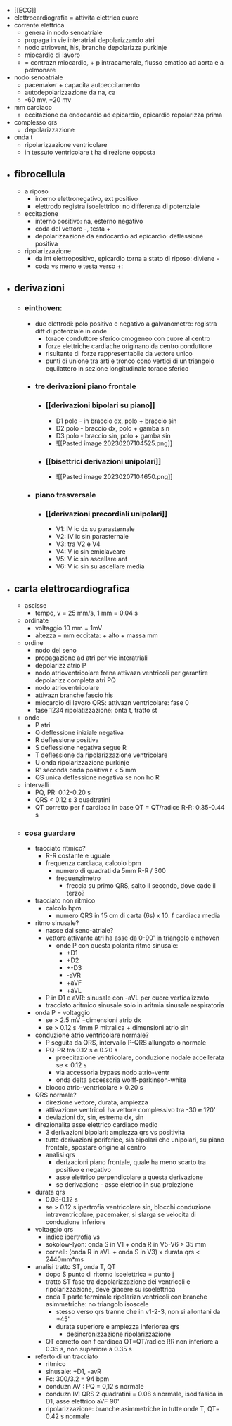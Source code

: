 - [[ECG]]
- elettrocardiografia = attivita elettrica cuore
- corrente elettrica
	- genera in nodo senoatriale
	- propaga in vie interatriali depolarizzando atri
	- nodo atriovent, his, branche depolarizza purkinje
	- miocardio di lavoro
	- = contrazn miocardio, + p intracamerale, flusso ematico ad aorta e a polmonare
- nodo senoatriale
	- pacemaker + capacita autoeccitamento
	- autodepolarizzazione da na, ca
	- -60 mv, +20 mv
- mm cardiaco
	- eccitazione da endocardio ad epicardio, epicardio repolarizza prima
- complesso qrs
	- depolarizzazione
- onda t
	- ripolarizzazione ventricolare
	- in tessuto ventricolare t ha direzione opposta
- ## fibrocellula
	- a riposo
		- interno elettronegativo, ext positivo
		- elettrodo registra isoelettrico: no differenza di potenziale
	- eccitazione
		- interno positivo: na, esterno negativo
		- coda del vettore -, testa +
		- depolarizzazione da endocardio ad epicardio: deflessione positiva
	- ripolarizzazione
		- da int elettropositivo, epicardio torna a stato di riposo: diviene -
		- coda vs meno e testa verso +:
- ## derivazioni
	- ### einthoven:
		- due elettrodi: polo positivo e negativo a galvanometro: registra diff di potenziale in onde
			- torace conduttore sferico omogeneo con cuore al centro
			- forze elettriche cardiache originano da centro conduttore
			- risultante di forze rappresentabile da vettore unico
			- punti di unione tra arti e tronco cono vertici di un triangolo equilattero in sezione longitudinale torace sferico
		- ### tre derivazioni piano frontale
			- ### [[derivazioni bipolari su piano]]
				- D1 polo - in braccio dx, polo + braccio sin
				- D2 polo - braccio dx, polo + gamba sin
				- D3 polo - braccio sin, polo + gamba sin
				- ![[Pasted image 20230207104525.png]]
			- ### [[bisettrici derivazioni unipolari]]
				- ![[Pasted image 20230207104650.png]]
		- ### piano trasversale
			- ### [[derivazioni precordiali unipolari]]
				- V1: IV ic dx su parasternale
				- V2: IV ic sin parasternale
				- V3: tra V2 e V4
				- V4: V ic sin emiclaveare
				- V5: V ic sin ascellare ant
				- V6: V ic sin su ascellare media
- ## carta elettrocardiografica
	- ascisse
		- tempo, v = 25 mm/s, 1 mm = 0.04 s
	- ordinate
		- voltaggio 10 mm = 1mV
		- altezza = mm eccitata: + alto + massa mm
	- ordine
		- nodo del seno
		- propagazione ad atri per vie interatriali
		- depolarizz atrio P
		- nodo atrioventricolare frena attivazn ventricoli per garantire depolarizz completa atri PQ
		- nodo atrioventricolare
		- attivazn branche fascio his
		- miocardio di lavoro QRS: attivazn ventricolare: fase 0
		- fase 1234 ripolatizzazione: onta t, tratto st
	- onde
		- P atri
		- Q deflessione iniziale negativa
		- R deflessione positiva
		- S deflessione negativa segue R
		- T deflessione da ripolarizzazione ventricolare
		- U onda ripolarizzazione purkinje
		- R' seconda onda positiva r < 5 mm
		- QS unica deflessione negativa se non ho R
	- intervalli
		- PQ, PR: 0.12-0.20 s
		- QRS < 0.12 s 3 quadtratini
		- QT corretto per f cardiaca in base QT = QT/radice R-R: 0.35-0.44 s
	- ### cosa guardare
		- tracciato ritmico?
			- R-R costante e uguale
			- frequenza cardiaca, calcolo bpm
				- numero di quadrati da 5mm R-R / 300
				- frequenzimetro
					- freccia su primo QRS, salto il secondo, dove cade il terzo?
		- tracciato non ritmico
			- calcolo bpm
				- numero QRS in 15 cm di carta (6s) x 10: f cardiaca media
		- ritmo sinusale?
			- nasce dal seno-atriale?
			- vettore attivante atri ha asse da 0-90' in triangolo einthoven
				- onde P con questa polarita ritmo sinusale:
					- +D1
					- +D2
					- +-D3
					- -aVR
					- +aVF
					- +aVL
			- P in D1 e aVR: sinusale con -aVL per cuore verticalizzato
			- tracciato aritmico sinusale solo in aritmia sinusale respiratoria
		- onda P = voltaggio
			- se > 2.5 mV +dimensioni atrio dx
			- se > 0.12 s 4mm P mitralica + dimensioni atrio sin
		- conduzione atrio ventricolare normale?
			- P seguita da QRS, intervallo P-QRS allungato o normale
			- PQ-PR tra 0.12 s e 0.20 s
				- preecitazione ventricolare, conduzione nodale accellerata se < 0.12 s
				- via accessoria bypass nodo atrio-ventr
				- onda delta accessoria wolff-parkinson-white
			- blocco atrio-ventricolare > 0.20 s
		- QRS normale?
			- direzione vettore, durata, ampiezza
			- attivazione ventricoli ha vettore complessivo tra -30 e 120'
			- deviazioni dx, sin, estrema dx, sin
		- direzionalita asse elettrico cardiaco medio
			- 3 derivazioni bipolari: ampiezza qrs vs positivita
			- tutte derivazioni periferice, sia bipolari che unipolari, su piano frontale, spostare origine al centro
			- analisi qrs
				- derizacioni piano frontale, quale ha meno scarto tra positivo e negativo
				- asse elettrico perpendicolare a questa derivazione
				- se derivazione - asse eletrico in sua proiezione
		- durata qrs
			- 0.08-0.12 s
			- se > 0.12 s ipertrofia ventricolare sin, blocchi conduzione intraventricolare, pacemaker, si slarga se velocita di conduzione inferiore
		- voltaggio qrs
			- indice ipertrofia vs
			- sokolow-lyon: onda S in V1 + onda R in V5-V6 > 35 mm
			- cornell: (onda R in aVL + onda S in V3) x durata qrs < 2440mm\*ms
		- analisi tratto ST, onda T, QT
			- dopo S punto di ritorno isoelettrica = punto j
			- tratto ST fase tra depolarizzazione dei ventricoli e ripolarizzazione, deve giacere su isoelettrica
			- onda T parte terminale ripolarizn ventricoli con branche asimmetriche: no triangolo isoscele
				- stesso verso qrs tranne che in v1-2-3, non si allontani da +45'
				- durata superiore e ampiezza inferiorea qrs
					- desincronizzazione ripolarizzazione
			- QT corretto con f cardiaca QT=QT/radice RR non inferiore a 0.35 s, non superiore a 0.35 s
		- referto di un tracciato
			- ritmico
			- sinusale: +D1, -avR
			- Fc: 300/3.2 = 94 bpm
			- conduzn AV : PQ = 0,12 s normale
			- conduzn IV: QRS 2 quadratini = 0.08 s normale, isodifasica in D1, asse elettrico aVF 90'
			- ripolarizzazione: branche asimmetriche in tutte onde T, QT= 0.42 s normale